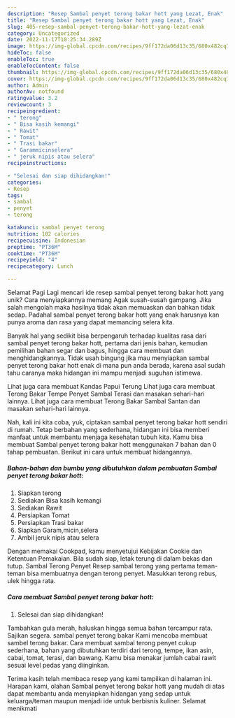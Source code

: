 ```yaml
---
description: "Resep Sambal penyet terong bakar hott yang Lezat, Enak"
title: "Resep Sambal penyet terong bakar hott yang Lezat, Enak"
slug: 405-resep-sambal-penyet-terong-bakar-hott-yang-lezat-enak
category: Uncategorized
date: 2022-11-17T10:25:34.289Z
image: https://img-global.cpcdn.com/recipes/9ff172da06d13c35/680x482cq70/sambal-penyet-terong-bakar-hott-foto-resep-utama.jpg
hideToc: false
enableToc: true
enableTocContent: false
thumbnail: https://img-global.cpcdn.com/recipes/9ff172da06d13c35/680x482cq70/sambal-penyet-terong-bakar-hott-foto-resep-utama.jpg
cover: https://img-global.cpcdn.com/recipes/9ff172da06d13c35/680x482cq70/sambal-penyet-terong-bakar-hott-foto-resep-utama.jpg
author: Admin
authorAv: notfound
ratingvalue: 3.2
reviewcount: 3
recipeingredient:
- " terong"
- " Bisa kasih kemangi"
- " Rawit"
- " Tomat"
- " Trasi bakar"
- " Garammicinselera"
- " jeruk nipis atau selera"
recipeinstructions:

- "Selesai dan siap dihidangkan!"
categories:
- Resep
tags:
- sambal
- penyet
- terong

katakunci: sambal penyet terong 
nutrition: 102 calories
recipecuisine: Indonesian
preptime: "PT36M"
cooktime: "PT36M"
recipeyield: "4"
recipecategory: Lunch

---
```



Selamat Pagi Lagi mencari ide resep sambal penyet terong bakar hott yang unik? Cara menyiapkannya memang Agak susah-susah gampang. Jika salah mengolah maka hasilnya tidak akan memuaskan dan bahkan tidak sedap. Padahal sambal penyet terong bakar hott yang enak harusnya kan punya aroma dan rasa yang dapat memancing selera kita.


Banyak hal yang sedikit bisa berpengaruh terhadap kualitas rasa dari sambal penyet terong bakar hott, pertama dari jenis bahan, kemudian pemilihan bahan segar dan bagus, hingga cara membuat dan menghidangkannya. Tidak usah bingung jika mau menyiapkan sambal penyet terong bakar hott enak di mana pun anda berada, karena asal sudah tahu caranya maka hidangan ini mampu menjadi suguhan istimewa.

Lihat juga cara membuat Kandas Papui Terung Lihat juga cara membuat Terong Bakar Tempe Penyet Sambal Terasi dan masakan sehari-hari lainnya. Lihat juga cara membuat Terong Bakar Sambal Santan dan masakan sehari-hari lainnya.


Nah, kali ini kita coba, yuk, ciptakan sambal penyet terong bakar hott sendiri di rumah. Tetap berbahan yang sederhana, hidangan ini bisa memberi manfaat untuk membantu menjaga kesehatan tubuh kita. Kamu bisa membuat Sambal penyet terong bakar hott menggunakan 7 bahan dan 0 tahap pembuatan. Berikut ini cara untuk membuat hidangannya.

<!--inarticleads1-->

##### Bahan-bahan dan bumbu yang dibutuhkan dalam pembuatan Sambal penyet terong bakar hott:

1. Siapkan  terong
1. Sediakan  Bisa kasih kemangi
1. Sediakan  Rawit
1. Persiapkan  Tomat
1. Persiapkan  Trasi bakar
1. Siapkan  Garam,micin,selera
1. Ambil  jeruk nipis atau selera


Dengan memakai Cookpad, kamu menyetujui Kebijakan Cookie dan Ketentuan Pemakaian. Bila sudah siap, letak terung di dalam bekas dan tutup. Sambal Terong Penyet Resep sambal terong yang pertama teman-teman bisa membuatnya dengan terong penyet. Masukkan terong rebus, ulek hingga rata. 

<!--inarticleads2-->

##### Cara membuat Sambal penyet terong bakar hott:


1. Selesai dan siap dihidangkan!

Tambahkan gula merah, haluskan hingga semua bahan tercampur rata. Sajikan segera. sambal penyet terong bakar Kami mencoba membuat sambel terong bakar. Cara membuat sambal terong penyet cukup sederhana, bahan yang dibutuhkan terdiri dari terong, tempe, ikan asin, cabai, tomat, terasi, dan bawang. Kamu bisa menakar jumlah cabai rawit sesuai level pedas yang diinginkan. 

Terima kasih telah membaca resep yang kami tampilkan di halaman ini. Harapan kami, olahan Sambal penyet terong bakar hott yang mudah di atas dapat membantu anda menyiapkan hidangan yang sedap untuk keluarga/teman maupun menjadi ide untuk berbisnis kuliner. Selamat menikmati
